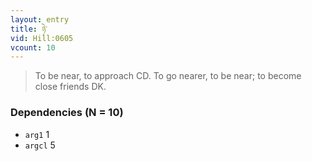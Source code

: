 ```yaml
---
layout: entry
title: ཉེ་
vid: Hill:0605
vcount: 10
---
```

> To be near, to approach CD\. To go nearer, to be near; to become close friends DK\.


### Dependencies (N = 10)
* `arg1` 1
* `argcl` 5
